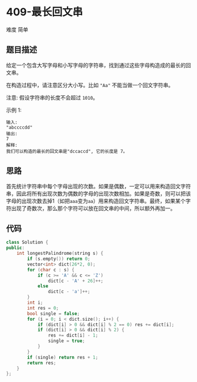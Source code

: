 # 409-最长回文串

难度 简单



## 题目描述

给定一个包含大写字母和小写字母的字符串，找到通过这些字母构造成的最长的回文串。

在构造过程中，请注意区分大小写。比如 `"Aa"` 不能当做一个回文字符串。

注意:
假设字符串的长度不会超过 `1010`。

示例 1:
```
输入:
"abccccdd"
输出:
7
解释:
我们可以构造的最长的回文串是"dccaccd", 它的长度是 7。
```


## 思路

首先统计字符串中每个字母出现的次数。如果是偶数，一定可以用来构造回文字符串，因此将所有出现次数为偶数的字母的出现次数相加。如果是奇数，则可以把该字母的出现次数去掉1（如把`aaa`变为`aa`）用来构造回文字符串。最终，如果某个字符出现了奇数次，那么那个字符可以放在回文串的中间，所以额外再加一。



## 代码

```c++
class Solution {
public:
    int longestPalindrome(string s) {
        if (s.empty()) return 0;
        vector<int> dict(26*2, 0);
        for (char c : s) {
            if (c >= 'A' && c <= 'Z') 
                dict[c - 'A' + 26]++;
            else
                dict[c - 'a']++;
        }
        int i;
        int res = 0;
        bool single = false;
        for (i = 0; i < dict.size(); i++) {
            if (dict[i] > 0 && dict[i] % 2 == 0) res += dict[i];
            if (dict[i] > 0 && dict[i] % 2) {
                res += dict[i] - 1;
                single = true;
            }
        }
        if (single) return res + 1;
        return res;
    }
};
```

